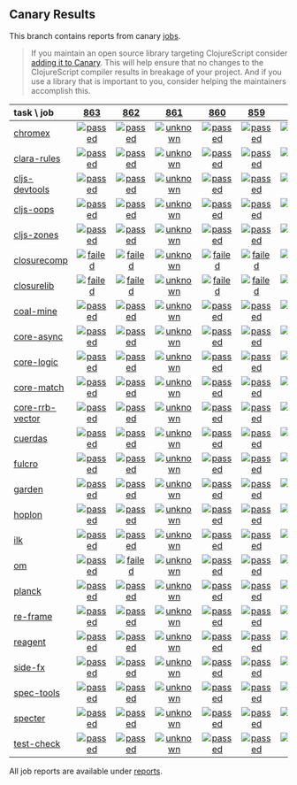 ## Canary Results

This branch contains reports from canary [jobs](https://github.com/cljs-oss/canary/tree/jobs).

> If you maintain an open source library targeting ClojureScript consider [adding it to Canary](https://github.com/cljs-oss/canary/tree/master#how-to-participate). This will help ensure that no changes to the ClojureScript compiler results in breakage of your project. And if you use a library that is important to you, consider helping the maintainers accomplish this.

[//]: # (begin_overview_table)

| task \ job | <a href="reports/2019/04/04/job-000863-1.10.524-73272a2" title="job #863 finished on 2019-04-04">863</a> | <a href="reports/2019/04/03/job-000862-1.10.524-73272a2" title="job #862 finished on 2019-04-03">862</a> | <a href="reports/2019/04/02/job-000861-1.10.524-73272a2" title="job #861 finished on 2019-04-02">861</a> | <a href="reports/2019/04/01/job-000860-1.10.525-a0e196d" title="job #860 finished on 2019-04-01">860</a> | <a href="reports/2019/04/01/job-000859-1.10.524-73272a2" title="job #859 finished on 2019-04-01">859</a> | <a href="reports/2019/03/28/job-000858-1.10.521-230e46a" title="job #858 finished on 2019-03-28">858</a> | <a href="reports/2019/03/27/job-000857-1.10.521-230e46a" title="job #857 finished on 2019-03-27">857</a> | <a href="reports/2019/03/26/job-000856-1.10.521-230e46a" title="job #856 finished on 2019-03-26">856</a> | <a href="reports/2019/03/25/job-000855-1.10.521-230e46a" title="job #855 finished on 2019-03-25">855</a> | <a href="reports/2019/03/24/job-000854-1.10.521-230e46a" title="job #854 finished on 2019-03-24">854</a> |
| :--- | :---: | :---: | :---: | :---: | :---: | :---: | :---: | :---: | :---: | :---: |
| [chromex](https://github.com/binaryage/chromex) | <a href="reports/2019/04/04/job-000863-1.10.524-73272a2#-chromex"><img title="passed" src="http://box.binaryage.com/s-passed.svg"><a> | <a href="reports/2019/04/03/job-000862-1.10.524-73272a2#-chromex"><img title="passed" src="http://box.binaryage.com/s-passed.svg"><a> | <a href="reports/2019/04/02/job-000861-1.10.524-73272a2#-chromex"><img title="unknown" src="http://box.binaryage.com/s-unknown.svg"><a> | <a href="reports/2019/04/01/job-000860-1.10.525-a0e196d#-chromex"><img title="passed" src="http://box.binaryage.com/s-passed.svg"><a> | <a href="reports/2019/04/01/job-000859-1.10.524-73272a2#-chromex"><img title="passed" src="http://box.binaryage.com/s-passed.svg"><a> | <a href="reports/2019/03/28/job-000858-1.10.521-230e46a#-chromex"><img title="passed" src="http://box.binaryage.com/s-passed.svg"><a> | <a href="reports/2019/03/27/job-000857-1.10.521-230e46a#-chromex"><img title="passed" src="http://box.binaryage.com/s-passed.svg"><a> | <a href="reports/2019/03/26/job-000856-1.10.521-230e46a#-chromex"><img title="passed" src="http://box.binaryage.com/s-passed.svg"><a> | <a href="reports/2019/03/25/job-000855-1.10.521-230e46a#-chromex"><img title="passed" src="http://box.binaryage.com/s-passed.svg"><a> | <a href="reports/2019/03/24/job-000854-1.10.521-230e46a#-chromex"><img title="disabled" src="http://box.binaryage.com/s-disabled.svg"><a> |
| [clara-rules](https://github.com/cerner/clara-rules) | <a href="reports/2019/04/04/job-000863-1.10.524-73272a2#-clara-rules"><img title="passed" src="http://box.binaryage.com/s-passed.svg"><a> | <a href="reports/2019/04/03/job-000862-1.10.524-73272a2#-clara-rules"><img title="passed" src="http://box.binaryage.com/s-passed.svg"><a> | <a href="reports/2019/04/02/job-000861-1.10.524-73272a2#-clara-rules"><img title="unknown" src="http://box.binaryage.com/s-unknown.svg"><a> | <a href="reports/2019/04/01/job-000860-1.10.525-a0e196d#-clara-rules"><img title="passed" src="http://box.binaryage.com/s-passed.svg"><a> | <a href="reports/2019/04/01/job-000859-1.10.524-73272a2#-clara-rules"><img title="passed" src="http://box.binaryage.com/s-passed.svg"><a> | <a href="reports/2019/03/28/job-000858-1.10.521-230e46a#-clara-rules"><img title="unknown" src="http://box.binaryage.com/s-unknown.svg"><a> | <a href="reports/2019/03/27/job-000857-1.10.521-230e46a#-clara-rules"><img title="passed" src="http://box.binaryage.com/s-passed.svg"><a> | <a href="reports/2019/03/26/job-000856-1.10.521-230e46a#-clara-rules"><img title="passed" src="http://box.binaryage.com/s-passed.svg"><a> | <a href="reports/2019/03/25/job-000855-1.10.521-230e46a#-clara-rules"><img title="passed" src="http://box.binaryage.com/s-passed.svg"><a> | <a href="reports/2019/03/24/job-000854-1.10.521-230e46a#-clara-rules"><img title="disabled" src="http://box.binaryage.com/s-disabled.svg"><a> |
| [cljs-devtools](https://github.com/binaryage/cljs-devtools) | <a href="reports/2019/04/04/job-000863-1.10.524-73272a2#-cljs-devtools"><img title="passed" src="http://box.binaryage.com/s-passed.svg"><a> | <a href="reports/2019/04/03/job-000862-1.10.524-73272a2#-cljs-devtools"><img title="passed" src="http://box.binaryage.com/s-passed.svg"><a> | <a href="reports/2019/04/02/job-000861-1.10.524-73272a2#-cljs-devtools"><img title="unknown" src="http://box.binaryage.com/s-unknown.svg"><a> | <a href="reports/2019/04/01/job-000860-1.10.525-a0e196d#-cljs-devtools"><img title="passed" src="http://box.binaryage.com/s-passed.svg"><a> | <a href="reports/2019/04/01/job-000859-1.10.524-73272a2#-cljs-devtools"><img title="passed" src="http://box.binaryage.com/s-passed.svg"><a> | <a href="reports/2019/03/28/job-000858-1.10.521-230e46a#-cljs-devtools"><img title="passed" src="http://box.binaryage.com/s-passed.svg"><a> | <a href="reports/2019/03/27/job-000857-1.10.521-230e46a#-cljs-devtools"><img title="passed" src="http://box.binaryage.com/s-passed.svg"><a> | <a href="reports/2019/03/26/job-000856-1.10.521-230e46a#-cljs-devtools"><img title="passed" src="http://box.binaryage.com/s-passed.svg"><a> | <a href="reports/2019/03/25/job-000855-1.10.521-230e46a#-cljs-devtools"><img title="passed" src="http://box.binaryage.com/s-passed.svg"><a> | <a href="reports/2019/03/24/job-000854-1.10.521-230e46a#-cljs-devtools"><img title="disabled" src="http://box.binaryage.com/s-disabled.svg"><a> |
| [cljs-oops](https://github.com/binaryage/cljs-oops) | <a href="reports/2019/04/04/job-000863-1.10.524-73272a2#-cljs-oops"><img title="passed" src="http://box.binaryage.com/s-passed.svg"><a> | <a href="reports/2019/04/03/job-000862-1.10.524-73272a2#-cljs-oops"><img title="passed" src="http://box.binaryage.com/s-passed.svg"><a> | <a href="reports/2019/04/02/job-000861-1.10.524-73272a2#-cljs-oops"><img title="unknown" src="http://box.binaryage.com/s-unknown.svg"><a> | <a href="reports/2019/04/01/job-000860-1.10.525-a0e196d#-cljs-oops"><img title="passed" src="http://box.binaryage.com/s-passed.svg"><a> | <a href="reports/2019/04/01/job-000859-1.10.524-73272a2#-cljs-oops"><img title="passed" src="http://box.binaryage.com/s-passed.svg"><a> | <a href="reports/2019/03/28/job-000858-1.10.521-230e46a#-cljs-oops"><img title="unknown" src="http://box.binaryage.com/s-unknown.svg"><a> | <a href="reports/2019/03/27/job-000857-1.10.521-230e46a#-cljs-oops"><img title="passed" src="http://box.binaryage.com/s-passed.svg"><a> | <a href="reports/2019/03/26/job-000856-1.10.521-230e46a#-cljs-oops"><img title="passed" src="http://box.binaryage.com/s-passed.svg"><a> | <a href="reports/2019/03/25/job-000855-1.10.521-230e46a#-cljs-oops"><img title="passed" src="http://box.binaryage.com/s-passed.svg"><a> | <a href="reports/2019/03/24/job-000854-1.10.521-230e46a#-cljs-oops"><img title="disabled" src="http://box.binaryage.com/s-disabled.svg"><a> |
| [cljs-zones](https://github.com/binaryage/cljs-zones) | <a href="reports/2019/04/04/job-000863-1.10.524-73272a2#-cljs-zones"><img title="passed" src="http://box.binaryage.com/s-passed.svg"><a> | <a href="reports/2019/04/03/job-000862-1.10.524-73272a2#-cljs-zones"><img title="passed" src="http://box.binaryage.com/s-passed.svg"><a> | <a href="reports/2019/04/02/job-000861-1.10.524-73272a2#-cljs-zones"><img title="unknown" src="http://box.binaryage.com/s-unknown.svg"><a> | <a href="reports/2019/04/01/job-000860-1.10.525-a0e196d#-cljs-zones"><img title="passed" src="http://box.binaryage.com/s-passed.svg"><a> | <a href="reports/2019/04/01/job-000859-1.10.524-73272a2#-cljs-zones"><img title="passed" src="http://box.binaryage.com/s-passed.svg"><a> | <a href="reports/2019/03/28/job-000858-1.10.521-230e46a#-cljs-zones"><img title="unknown" src="http://box.binaryage.com/s-unknown.svg"><a> | <a href="reports/2019/03/27/job-000857-1.10.521-230e46a#-cljs-zones"><img title="passed" src="http://box.binaryage.com/s-passed.svg"><a> | <a href="reports/2019/03/26/job-000856-1.10.521-230e46a#-cljs-zones"><img title="passed" src="http://box.binaryage.com/s-passed.svg"><a> | <a href="reports/2019/03/25/job-000855-1.10.521-230e46a#-cljs-zones"><img title="passed" src="http://box.binaryage.com/s-passed.svg"><a> | <a href="reports/2019/03/24/job-000854-1.10.521-230e46a#-cljs-zones"><img title="disabled" src="http://box.binaryage.com/s-disabled.svg"><a> |
| [closurecomp](https://github.com/mfikes/closurecomp) | <a href="reports/2019/04/04/job-000863-1.10.524-73272a2#-closurecomp"><img title="failed" src="http://box.binaryage.com/s-failed.svg"><a> | <a href="reports/2019/04/03/job-000862-1.10.524-73272a2#-closurecomp"><img title="failed" src="http://box.binaryage.com/s-failed.svg"><a> | <a href="reports/2019/04/02/job-000861-1.10.524-73272a2#-closurecomp"><img title="unknown" src="http://box.binaryage.com/s-unknown.svg"><a> | <a href="reports/2019/04/01/job-000860-1.10.525-a0e196d#-closurecomp"><img title="failed" src="http://box.binaryage.com/s-failed.svg"><a> | <a href="reports/2019/04/01/job-000859-1.10.524-73272a2#-closurecomp"><img title="failed" src="http://box.binaryage.com/s-failed.svg"><a> | <a href="reports/2019/03/28/job-000858-1.10.521-230e46a#-closurecomp"><img title="unknown" src="http://box.binaryage.com/s-unknown.svg"><a> | <a href="reports/2019/03/27/job-000857-1.10.521-230e46a#-closurecomp"><img title="failed" src="http://box.binaryage.com/s-failed.svg"><a> | <a href="reports/2019/03/26/job-000856-1.10.521-230e46a#-closurecomp"><img title="failed" src="http://box.binaryage.com/s-failed.svg"><a> | <a href="reports/2019/03/25/job-000855-1.10.521-230e46a#-closurecomp"><img title="failed" src="http://box.binaryage.com/s-failed.svg"><a> | <a href="reports/2019/03/24/job-000854-1.10.521-230e46a#-closurecomp"><img title="disabled" src="http://box.binaryage.com/s-disabled.svg"><a> |
| [closurelib](https://github.com/mfikes/closurelib) | <a href="reports/2019/04/04/job-000863-1.10.524-73272a2#-closurelib"><img title="failed" src="http://box.binaryage.com/s-failed.svg"><a> | <a href="reports/2019/04/03/job-000862-1.10.524-73272a2#-closurelib"><img title="failed" src="http://box.binaryage.com/s-failed.svg"><a> | <a href="reports/2019/04/02/job-000861-1.10.524-73272a2#-closurelib"><img title="unknown" src="http://box.binaryage.com/s-unknown.svg"><a> | <a href="reports/2019/04/01/job-000860-1.10.525-a0e196d#-closurelib"><img title="failed" src="http://box.binaryage.com/s-failed.svg"><a> | <a href="reports/2019/04/01/job-000859-1.10.524-73272a2#-closurelib"><img title="failed" src="http://box.binaryage.com/s-failed.svg"><a> | <a href="reports/2019/03/28/job-000858-1.10.521-230e46a#-closurelib"><img title="unknown" src="http://box.binaryage.com/s-unknown.svg"><a> | <a href="reports/2019/03/27/job-000857-1.10.521-230e46a#-closurelib"><img title="failed" src="http://box.binaryage.com/s-failed.svg"><a> | <a href="reports/2019/03/26/job-000856-1.10.521-230e46a#-closurelib"><img title="failed" src="http://box.binaryage.com/s-failed.svg"><a> | <a href="reports/2019/03/25/job-000855-1.10.521-230e46a#-closurelib"><img title="failed" src="http://box.binaryage.com/s-failed.svg"><a> | <a href="reports/2019/03/24/job-000854-1.10.521-230e46a#-closurelib"><img title="failed" src="http://box.binaryage.com/s-failed.svg"><a> |
| [coal-mine](https://github.com/mfikes/coal-mine) | <a href="reports/2019/04/04/job-000863-1.10.524-73272a2#-coal-mine"><img title="passed" src="http://box.binaryage.com/s-passed.svg"><a> | <a href="reports/2019/04/03/job-000862-1.10.524-73272a2#-coal-mine"><img title="passed" src="http://box.binaryage.com/s-passed.svg"><a> | <a href="reports/2019/04/02/job-000861-1.10.524-73272a2#-coal-mine"><img title="unknown" src="http://box.binaryage.com/s-unknown.svg"><a> | <a href="reports/2019/04/01/job-000860-1.10.525-a0e196d#-coal-mine"><img title="passed" src="http://box.binaryage.com/s-passed.svg"><a> | <a href="reports/2019/04/01/job-000859-1.10.524-73272a2#-coal-mine"><img title="passed" src="http://box.binaryage.com/s-passed.svg"><a> | <a href="reports/2019/03/28/job-000858-1.10.521-230e46a#-coal-mine"><img title="unknown" src="http://box.binaryage.com/s-unknown.svg"><a> | <a href="reports/2019/03/27/job-000857-1.10.521-230e46a#-coal-mine"><img title="passed" src="http://box.binaryage.com/s-passed.svg"><a> | <a href="reports/2019/03/26/job-000856-1.10.521-230e46a#-coal-mine"><img title="passed" src="http://box.binaryage.com/s-passed.svg"><a> | <a href="reports/2019/03/25/job-000855-1.10.521-230e46a#-coal-mine"><img title="passed" src="http://box.binaryage.com/s-passed.svg"><a> | <a href="reports/2019/03/24/job-000854-1.10.521-230e46a#-coal-mine"><img title="disabled" src="http://box.binaryage.com/s-disabled.svg"><a> |
| [core-async](https://github.com/clojure/core.async) | <a href="reports/2019/04/04/job-000863-1.10.524-73272a2#-core-async"><img title="passed" src="http://box.binaryage.com/s-passed.svg"><a> | <a href="reports/2019/04/03/job-000862-1.10.524-73272a2#-core-async"><img title="passed" src="http://box.binaryage.com/s-passed.svg"><a> | <a href="reports/2019/04/02/job-000861-1.10.524-73272a2#-core-async"><img title="unknown" src="http://box.binaryage.com/s-unknown.svg"><a> | <a href="reports/2019/04/01/job-000860-1.10.525-a0e196d#-core-async"><img title="passed" src="http://box.binaryage.com/s-passed.svg"><a> | <a href="reports/2019/04/01/job-000859-1.10.524-73272a2#-core-async"><img title="passed" src="http://box.binaryage.com/s-passed.svg"><a> | <a href="reports/2019/03/28/job-000858-1.10.521-230e46a#-core-async"><img title="unknown" src="http://box.binaryage.com/s-unknown.svg"><a> | <a href="reports/2019/03/27/job-000857-1.10.521-230e46a#-core-async"><img title="passed" src="http://box.binaryage.com/s-passed.svg"><a> | <a href="reports/2019/03/26/job-000856-1.10.521-230e46a#-core-async"><img title="passed" src="http://box.binaryage.com/s-passed.svg"><a> | <a href="reports/2019/03/25/job-000855-1.10.521-230e46a#-core-async"><img title="passed" src="http://box.binaryage.com/s-passed.svg"><a> | <a href="reports/2019/03/24/job-000854-1.10.521-230e46a#-core-async"><img title="disabled" src="http://box.binaryage.com/s-disabled.svg"><a> |
| [core-logic](https://github.com/clojure/core.logic) | <a href="reports/2019/04/04/job-000863-1.10.524-73272a2#-core-logic"><img title="passed" src="http://box.binaryage.com/s-passed.svg"><a> | <a href="reports/2019/04/03/job-000862-1.10.524-73272a2#-core-logic"><img title="passed" src="http://box.binaryage.com/s-passed.svg"><a> | <a href="reports/2019/04/02/job-000861-1.10.524-73272a2#-core-logic"><img title="unknown" src="http://box.binaryage.com/s-unknown.svg"><a> | <a href="reports/2019/04/01/job-000860-1.10.525-a0e196d#-core-logic"><img title="passed" src="http://box.binaryage.com/s-passed.svg"><a> | <a href="reports/2019/04/01/job-000859-1.10.524-73272a2#-core-logic"><img title="passed" src="http://box.binaryage.com/s-passed.svg"><a> | <a href="reports/2019/03/28/job-000858-1.10.521-230e46a#-core-logic"><img title="passed" src="http://box.binaryage.com/s-passed.svg"><a> | <a href="reports/2019/03/27/job-000857-1.10.521-230e46a#-core-logic"><img title="passed" src="http://box.binaryage.com/s-passed.svg"><a> | <a href="reports/2019/03/26/job-000856-1.10.521-230e46a#-core-logic"><img title="passed" src="http://box.binaryage.com/s-passed.svg"><a> | <a href="reports/2019/03/25/job-000855-1.10.521-230e46a#-core-logic"><img title="passed" src="http://box.binaryage.com/s-passed.svg"><a> | <a href="reports/2019/03/24/job-000854-1.10.521-230e46a#-core-logic"><img title="disabled" src="http://box.binaryage.com/s-disabled.svg"><a> |
| [core-match](https://github.com/clojure/core.match) | <a href="reports/2019/04/04/job-000863-1.10.524-73272a2#-core-match"><img title="passed" src="http://box.binaryage.com/s-passed.svg"><a> | <a href="reports/2019/04/03/job-000862-1.10.524-73272a2#-core-match"><img title="passed" src="http://box.binaryage.com/s-passed.svg"><a> | <a href="reports/2019/04/02/job-000861-1.10.524-73272a2#-core-match"><img title="unknown" src="http://box.binaryage.com/s-unknown.svg"><a> | <a href="reports/2019/04/01/job-000860-1.10.525-a0e196d#-core-match"><img title="passed" src="http://box.binaryage.com/s-passed.svg"><a> | <a href="reports/2019/04/01/job-000859-1.10.524-73272a2#-core-match"><img title="passed" src="http://box.binaryage.com/s-passed.svg"><a> | <a href="reports/2019/03/28/job-000858-1.10.521-230e46a#-core-match"><img title="unknown" src="http://box.binaryage.com/s-unknown.svg"><a> | <a href="reports/2019/03/27/job-000857-1.10.521-230e46a#-core-match"><img title="passed" src="http://box.binaryage.com/s-passed.svg"><a> | <a href="reports/2019/03/26/job-000856-1.10.521-230e46a#-core-match"><img title="passed" src="http://box.binaryage.com/s-passed.svg"><a> | <a href="reports/2019/03/25/job-000855-1.10.521-230e46a#-core-match"><img title="passed" src="http://box.binaryage.com/s-passed.svg"><a> | <a href="reports/2019/03/24/job-000854-1.10.521-230e46a#-core-match"><img title="disabled" src="http://box.binaryage.com/s-disabled.svg"><a> |
| [core-rrb-vector](https://github.com/clojure/core.rrb-vector) | <a href="reports/2019/04/04/job-000863-1.10.524-73272a2#-core-rrb-vector"><img title="passed" src="http://box.binaryage.com/s-passed.svg"><a> | <a href="reports/2019/04/03/job-000862-1.10.524-73272a2#-core-rrb-vector"><img title="passed" src="http://box.binaryage.com/s-passed.svg"><a> | <a href="reports/2019/04/02/job-000861-1.10.524-73272a2#-core-rrb-vector"><img title="unknown" src="http://box.binaryage.com/s-unknown.svg"><a> | <a href="reports/2019/04/01/job-000860-1.10.525-a0e196d#-core-rrb-vector"><img title="passed" src="http://box.binaryage.com/s-passed.svg"><a> | <a href="reports/2019/04/01/job-000859-1.10.524-73272a2#-core-rrb-vector"><img title="passed" src="http://box.binaryage.com/s-passed.svg"><a> | <a href="reports/2019/03/28/job-000858-1.10.521-230e46a#-core-rrb-vector"><img title="passed" src="http://box.binaryage.com/s-passed.svg"><a> | <a href="reports/2019/03/27/job-000857-1.10.521-230e46a#-core-rrb-vector"><img title="passed" src="http://box.binaryage.com/s-passed.svg"><a> | <a href="reports/2019/03/26/job-000856-1.10.521-230e46a#-core-rrb-vector"><img title="passed" src="http://box.binaryage.com/s-passed.svg"><a> | <a href="reports/2019/03/25/job-000855-1.10.521-230e46a#-core-rrb-vector"><img title="passed" src="http://box.binaryage.com/s-passed.svg"><a> | <a href="reports/2019/03/24/job-000854-1.10.521-230e46a#-core-rrb-vector"><img title="disabled" src="http://box.binaryage.com/s-disabled.svg"><a> |
| [cuerdas](https://github.com/funcool/cuerdas) | <a href="reports/2019/04/04/job-000863-1.10.524-73272a2#-cuerdas"><img title="passed" src="http://box.binaryage.com/s-passed.svg"><a> | <a href="reports/2019/04/03/job-000862-1.10.524-73272a2#-cuerdas"><img title="passed" src="http://box.binaryage.com/s-passed.svg"><a> | <a href="reports/2019/04/02/job-000861-1.10.524-73272a2#-cuerdas"><img title="unknown" src="http://box.binaryage.com/s-unknown.svg"><a> | <a href="reports/2019/04/01/job-000860-1.10.525-a0e196d#-cuerdas"><img title="passed" src="http://box.binaryage.com/s-passed.svg"><a> | <a href="reports/2019/04/01/job-000859-1.10.524-73272a2#-cuerdas"><img title="passed" src="http://box.binaryage.com/s-passed.svg"><a> | <a href="reports/2019/03/28/job-000858-1.10.521-230e46a#-cuerdas"><img title="unknown" src="http://box.binaryage.com/s-unknown.svg"><a> | <a href="reports/2019/03/27/job-000857-1.10.521-230e46a#-cuerdas"><img title="passed" src="http://box.binaryage.com/s-passed.svg"><a> | <a href="reports/2019/03/26/job-000856-1.10.521-230e46a#-cuerdas"><img title="passed" src="http://box.binaryage.com/s-passed.svg"><a> | <a href="reports/2019/03/25/job-000855-1.10.521-230e46a#-cuerdas"><img title="passed" src="http://box.binaryage.com/s-passed.svg"><a> | <a href="reports/2019/03/24/job-000854-1.10.521-230e46a#-cuerdas"><img title="disabled" src="http://box.binaryage.com/s-disabled.svg"><a> |
| [fulcro](https://github.com/fulcrologic/fulcro) | <a href="reports/2019/04/04/job-000863-1.10.524-73272a2#-fulcro"><img title="passed" src="http://box.binaryage.com/s-passed.svg"><a> | <a href="reports/2019/04/03/job-000862-1.10.524-73272a2#-fulcro"><img title="passed" src="http://box.binaryage.com/s-passed.svg"><a> | <a href="reports/2019/04/02/job-000861-1.10.524-73272a2#-fulcro"><img title="unknown" src="http://box.binaryage.com/s-unknown.svg"><a> | <a href="reports/2019/04/01/job-000860-1.10.525-a0e196d#-fulcro"><img title="passed" src="http://box.binaryage.com/s-passed.svg"><a> | <a href="reports/2019/04/01/job-000859-1.10.524-73272a2#-fulcro"><img title="passed" src="http://box.binaryage.com/s-passed.svg"><a> | <a href="reports/2019/03/28/job-000858-1.10.521-230e46a#-fulcro"><img title="unknown" src="http://box.binaryage.com/s-unknown.svg"><a> | <a href="reports/2019/03/27/job-000857-1.10.521-230e46a#-fulcro"><img title="passed" src="http://box.binaryage.com/s-passed.svg"><a> | <a href="reports/2019/03/26/job-000856-1.10.521-230e46a#-fulcro"><img title="passed" src="http://box.binaryage.com/s-passed.svg"><a> | <a href="reports/2019/03/25/job-000855-1.10.521-230e46a#-fulcro"><img title="passed" src="http://box.binaryage.com/s-passed.svg"><a> | <a href="reports/2019/03/24/job-000854-1.10.521-230e46a#-fulcro"><img title="disabled" src="http://box.binaryage.com/s-disabled.svg"><a> |
| [garden](https://github.com/noprompt/garden) | <a href="reports/2019/04/04/job-000863-1.10.524-73272a2#-garden"><img title="passed" src="http://box.binaryage.com/s-passed.svg"><a> | <a href="reports/2019/04/03/job-000862-1.10.524-73272a2#-garden"><img title="passed" src="http://box.binaryage.com/s-passed.svg"><a> | <a href="reports/2019/04/02/job-000861-1.10.524-73272a2#-garden"><img title="unknown" src="http://box.binaryage.com/s-unknown.svg"><a> | <a href="reports/2019/04/01/job-000860-1.10.525-a0e196d#-garden"><img title="passed" src="http://box.binaryage.com/s-passed.svg"><a> | <a href="reports/2019/04/01/job-000859-1.10.524-73272a2#-garden"><img title="passed" src="http://box.binaryage.com/s-passed.svg"><a> | <a href="reports/2019/03/28/job-000858-1.10.521-230e46a#-garden"><img title="unknown" src="http://box.binaryage.com/s-unknown.svg"><a> | <a href="reports/2019/03/27/job-000857-1.10.521-230e46a#-garden"><img title="passed" src="http://box.binaryage.com/s-passed.svg"><a> | <a href="reports/2019/03/26/job-000856-1.10.521-230e46a#-garden"><img title="passed" src="http://box.binaryage.com/s-passed.svg"><a> | <a href="reports/2019/03/25/job-000855-1.10.521-230e46a#-garden"><img title="passed" src="http://box.binaryage.com/s-passed.svg"><a> | <a href="reports/2019/03/24/job-000854-1.10.521-230e46a#-garden"><img title="disabled" src="http://box.binaryage.com/s-disabled.svg"><a> |
| [hoplon](https://github.com/hoplon/hoplon) | <a href="reports/2019/04/04/job-000863-1.10.524-73272a2#-hoplon"><img title="passed" src="http://box.binaryage.com/s-passed.svg"><a> | <a href="reports/2019/04/03/job-000862-1.10.524-73272a2#-hoplon"><img title="passed" src="http://box.binaryage.com/s-passed.svg"><a> | <a href="reports/2019/04/02/job-000861-1.10.524-73272a2#-hoplon"><img title="unknown" src="http://box.binaryage.com/s-unknown.svg"><a> | <a href="reports/2019/04/01/job-000860-1.10.525-a0e196d#-hoplon"><img title="passed" src="http://box.binaryage.com/s-passed.svg"><a> | <a href="reports/2019/04/01/job-000859-1.10.524-73272a2#-hoplon"><img title="passed" src="http://box.binaryage.com/s-passed.svg"><a> | <a href="reports/2019/03/28/job-000858-1.10.521-230e46a#-hoplon"><img title="unknown" src="http://box.binaryage.com/s-unknown.svg"><a> | <a href="reports/2019/03/27/job-000857-1.10.521-230e46a#-hoplon"><img title="passed" src="http://box.binaryage.com/s-passed.svg"><a> | <a href="reports/2019/03/26/job-000856-1.10.521-230e46a#-hoplon"><img title="passed" src="http://box.binaryage.com/s-passed.svg"><a> | <a href="reports/2019/03/25/job-000855-1.10.521-230e46a#-hoplon"><img title="passed" src="http://box.binaryage.com/s-passed.svg"><a> | <a href="reports/2019/03/24/job-000854-1.10.521-230e46a#-hoplon"><img title="disabled" src="http://box.binaryage.com/s-disabled.svg"><a> |
| [ilk](https://github.com/mfikes/ilk) | <a href="reports/2019/04/04/job-000863-1.10.524-73272a2#-ilk"><img title="passed" src="http://box.binaryage.com/s-passed.svg"><a> | <a href="reports/2019/04/03/job-000862-1.10.524-73272a2#-ilk"><img title="passed" src="http://box.binaryage.com/s-passed.svg"><a> | <a href="reports/2019/04/02/job-000861-1.10.524-73272a2#-ilk"><img title="unknown" src="http://box.binaryage.com/s-unknown.svg"><a> | <a href="reports/2019/04/01/job-000860-1.10.525-a0e196d#-ilk"><img title="passed" src="http://box.binaryage.com/s-passed.svg"><a> | <a href="reports/2019/04/01/job-000859-1.10.524-73272a2#-ilk"><img title="passed" src="http://box.binaryage.com/s-passed.svg"><a> | <a href="reports/2019/03/28/job-000858-1.10.521-230e46a#-ilk"><img title="unknown" src="http://box.binaryage.com/s-unknown.svg"><a> | <a href="reports/2019/03/27/job-000857-1.10.521-230e46a#-ilk"><img title="passed" src="http://box.binaryage.com/s-passed.svg"><a> | <a href="reports/2019/03/26/job-000856-1.10.521-230e46a#-ilk"><img title="passed" src="http://box.binaryage.com/s-passed.svg"><a> | <a href="reports/2019/03/25/job-000855-1.10.521-230e46a#-ilk"><img title="passed" src="http://box.binaryage.com/s-passed.svg"><a> | <a href="reports/2019/03/24/job-000854-1.10.521-230e46a#-ilk"><img title="disabled" src="http://box.binaryage.com/s-disabled.svg"><a> |
| [om](https://github.com/omcljs/om) | <a href="reports/2019/04/04/job-000863-1.10.524-73272a2#-om"><img title="passed" src="http://box.binaryage.com/s-passed.svg"><a> | <a href="reports/2019/04/03/job-000862-1.10.524-73272a2#-om"><img title="failed" src="http://box.binaryage.com/s-failed.svg"><a> | <a href="reports/2019/04/02/job-000861-1.10.524-73272a2#-om"><img title="unknown" src="http://box.binaryage.com/s-unknown.svg"><a> | <a href="reports/2019/04/01/job-000860-1.10.525-a0e196d#-om"><img title="passed" src="http://box.binaryage.com/s-passed.svg"><a> | <a href="reports/2019/04/01/job-000859-1.10.524-73272a2#-om"><img title="passed" src="http://box.binaryage.com/s-passed.svg"><a> | <a href="reports/2019/03/28/job-000858-1.10.521-230e46a#-om"><img title="unknown" src="http://box.binaryage.com/s-unknown.svg"><a> | <a href="reports/2019/03/27/job-000857-1.10.521-230e46a#-om"><img title="passed" src="http://box.binaryage.com/s-passed.svg"><a> | <a href="reports/2019/03/26/job-000856-1.10.521-230e46a#-om"><img title="passed" src="http://box.binaryage.com/s-passed.svg"><a> | <a href="reports/2019/03/25/job-000855-1.10.521-230e46a#-om"><img title="passed" src="http://box.binaryage.com/s-passed.svg"><a> | <a href="reports/2019/03/24/job-000854-1.10.521-230e46a#-om"><img title="disabled" src="http://box.binaryage.com/s-disabled.svg"><a> |
| [planck](https://github.com/planck-repl/planck) | <a href="reports/2019/04/04/job-000863-1.10.524-73272a2#-planck"><img title="passed" src="http://box.binaryage.com/s-passed.svg"><a> | <a href="reports/2019/04/03/job-000862-1.10.524-73272a2#-planck"><img title="passed" src="http://box.binaryage.com/s-passed.svg"><a> | <a href="reports/2019/04/02/job-000861-1.10.524-73272a2#-planck"><img title="unknown" src="http://box.binaryage.com/s-unknown.svg"><a> | <a href="reports/2019/04/01/job-000860-1.10.525-a0e196d#-planck"><img title="passed" src="http://box.binaryage.com/s-passed.svg"><a> | <a href="reports/2019/04/01/job-000859-1.10.524-73272a2#-planck"><img title="passed" src="http://box.binaryage.com/s-passed.svg"><a> | <a href="reports/2019/03/28/job-000858-1.10.521-230e46a#-planck"><img title="passed" src="http://box.binaryage.com/s-passed.svg"><a> | <a href="reports/2019/03/27/job-000857-1.10.521-230e46a#-planck"><img title="passed" src="http://box.binaryage.com/s-passed.svg"><a> | <a href="reports/2019/03/26/job-000856-1.10.521-230e46a#-planck"><img title="passed" src="http://box.binaryage.com/s-passed.svg"><a> | <a href="reports/2019/03/25/job-000855-1.10.521-230e46a#-planck"><img title="passed" src="http://box.binaryage.com/s-passed.svg"><a> | <a href="reports/2019/03/24/job-000854-1.10.521-230e46a#-planck"><img title="disabled" src="http://box.binaryage.com/s-disabled.svg"><a> |
| [re-frame](https://github.com/Day8/re-frame) | <a href="reports/2019/04/04/job-000863-1.10.524-73272a2#-re-frame"><img title="passed" src="http://box.binaryage.com/s-passed.svg"><a> | <a href="reports/2019/04/03/job-000862-1.10.524-73272a2#-re-frame"><img title="passed" src="http://box.binaryage.com/s-passed.svg"><a> | <a href="reports/2019/04/02/job-000861-1.10.524-73272a2#-re-frame"><img title="unknown" src="http://box.binaryage.com/s-unknown.svg"><a> | <a href="reports/2019/04/01/job-000860-1.10.525-a0e196d#-re-frame"><img title="passed" src="http://box.binaryage.com/s-passed.svg"><a> | <a href="reports/2019/04/01/job-000859-1.10.524-73272a2#-re-frame"><img title="passed" src="http://box.binaryage.com/s-passed.svg"><a> | <a href="reports/2019/03/28/job-000858-1.10.521-230e46a#-re-frame"><img title="unknown" src="http://box.binaryage.com/s-unknown.svg"><a> | <a href="reports/2019/03/27/job-000857-1.10.521-230e46a#-re-frame"><img title="passed" src="http://box.binaryage.com/s-passed.svg"><a> | <a href="reports/2019/03/26/job-000856-1.10.521-230e46a#-re-frame"><img title="passed" src="http://box.binaryage.com/s-passed.svg"><a> | <a href="reports/2019/03/25/job-000855-1.10.521-230e46a#-re-frame"><img title="passed" src="http://box.binaryage.com/s-passed.svg"><a> | <a href="reports/2019/03/24/job-000854-1.10.521-230e46a#-re-frame"><img title="disabled" src="http://box.binaryage.com/s-disabled.svg"><a> |
| [reagent](https://github.com/reagent-project/reagent) | <a href="reports/2019/04/04/job-000863-1.10.524-73272a2#-reagent"><img title="passed" src="http://box.binaryage.com/s-passed.svg"><a> | <a href="reports/2019/04/03/job-000862-1.10.524-73272a2#-reagent"><img title="passed" src="http://box.binaryage.com/s-passed.svg"><a> | <a href="reports/2019/04/02/job-000861-1.10.524-73272a2#-reagent"><img title="unknown" src="http://box.binaryage.com/s-unknown.svg"><a> | <a href="reports/2019/04/01/job-000860-1.10.525-a0e196d#-reagent"><img title="passed" src="http://box.binaryage.com/s-passed.svg"><a> | <a href="reports/2019/04/01/job-000859-1.10.524-73272a2#-reagent"><img title="passed" src="http://box.binaryage.com/s-passed.svg"><a> | <a href="reports/2019/03/28/job-000858-1.10.521-230e46a#-reagent"><img title="unknown" src="http://box.binaryage.com/s-unknown.svg"><a> | <a href="reports/2019/03/27/job-000857-1.10.521-230e46a#-reagent"><img title="passed" src="http://box.binaryage.com/s-passed.svg"><a> | <a href="reports/2019/03/26/job-000856-1.10.521-230e46a#-reagent"><img title="passed" src="http://box.binaryage.com/s-passed.svg"><a> | <a href="reports/2019/03/25/job-000855-1.10.521-230e46a#-reagent"><img title="passed" src="http://box.binaryage.com/s-passed.svg"><a> | <a href="reports/2019/03/24/job-000854-1.10.521-230e46a#-reagent"><img title="disabled" src="http://box.binaryage.com/s-disabled.svg"><a> |
| [side-fx](https://github.com/cljsrn/side-fx) | <a href="reports/2019/04/04/job-000863-1.10.524-73272a2#-side-fx"><img title="passed" src="http://box.binaryage.com/s-passed.svg"><a> | <a href="reports/2019/04/03/job-000862-1.10.524-73272a2#-side-fx"><img title="passed" src="http://box.binaryage.com/s-passed.svg"><a> | <a href="reports/2019/04/02/job-000861-1.10.524-73272a2#-side-fx"><img title="unknown" src="http://box.binaryage.com/s-unknown.svg"><a> | <a href="reports/2019/04/01/job-000860-1.10.525-a0e196d#-side-fx"><img title="passed" src="http://box.binaryage.com/s-passed.svg"><a> | <a href="reports/2019/04/01/job-000859-1.10.524-73272a2#-side-fx"><img title="passed" src="http://box.binaryage.com/s-passed.svg"><a> | <a href="reports/2019/03/28/job-000858-1.10.521-230e46a#-side-fx"><img title="unknown" src="http://box.binaryage.com/s-unknown.svg"><a> | <a href="reports/2019/03/27/job-000857-1.10.521-230e46a#-side-fx"><img title="passed" src="http://box.binaryage.com/s-passed.svg"><a> | <a href="reports/2019/03/26/job-000856-1.10.521-230e46a#-side-fx"><img title="passed" src="http://box.binaryage.com/s-passed.svg"><a> | <a href="reports/2019/03/25/job-000855-1.10.521-230e46a#-side-fx"><img title="passed" src="http://box.binaryage.com/s-passed.svg"><a> | <a href="reports/2019/03/24/job-000854-1.10.521-230e46a#-side-fx"><img title="disabled" src="http://box.binaryage.com/s-disabled.svg"><a> |
| [spec-tools](https://github.com/metosin/spec-tools) | <a href="reports/2019/04/04/job-000863-1.10.524-73272a2#-spec-tools"><img title="passed" src="http://box.binaryage.com/s-passed.svg"><a> | <a href="reports/2019/04/03/job-000862-1.10.524-73272a2#-spec-tools"><img title="passed" src="http://box.binaryage.com/s-passed.svg"><a> | <a href="reports/2019/04/02/job-000861-1.10.524-73272a2#-spec-tools"><img title="unknown" src="http://box.binaryage.com/s-unknown.svg"><a> | <a href="reports/2019/04/01/job-000860-1.10.525-a0e196d#-spec-tools"><img title="passed" src="http://box.binaryage.com/s-passed.svg"><a> | <a href="reports/2019/04/01/job-000859-1.10.524-73272a2#-spec-tools"><img title="passed" src="http://box.binaryage.com/s-passed.svg"><a> | <a href="reports/2019/03/28/job-000858-1.10.521-230e46a#-spec-tools"><img title="unknown" src="http://box.binaryage.com/s-unknown.svg"><a> | <a href="reports/2019/03/27/job-000857-1.10.521-230e46a#-spec-tools"><img title="passed" src="http://box.binaryage.com/s-passed.svg"><a> | <a href="reports/2019/03/26/job-000856-1.10.521-230e46a#-spec-tools"><img title="passed" src="http://box.binaryage.com/s-passed.svg"><a> | <a href="reports/2019/03/25/job-000855-1.10.521-230e46a#-spec-tools"><img title="passed" src="http://box.binaryage.com/s-passed.svg"><a> | <a href="reports/2019/03/24/job-000854-1.10.521-230e46a#-spec-tools"><img title="disabled" src="http://box.binaryage.com/s-disabled.svg"><a> |
| [specter](https://github.com/nathanmarz/specter) | <a href="reports/2019/04/04/job-000863-1.10.524-73272a2#-specter"><img title="passed" src="http://box.binaryage.com/s-passed.svg"><a> | <a href="reports/2019/04/03/job-000862-1.10.524-73272a2#-specter"><img title="passed" src="http://box.binaryage.com/s-passed.svg"><a> | <a href="reports/2019/04/02/job-000861-1.10.524-73272a2#-specter"><img title="unknown" src="http://box.binaryage.com/s-unknown.svg"><a> | <a href="reports/2019/04/01/job-000860-1.10.525-a0e196d#-specter"><img title="passed" src="http://box.binaryage.com/s-passed.svg"><a> | <a href="reports/2019/04/01/job-000859-1.10.524-73272a2#-specter"><img title="passed" src="http://box.binaryage.com/s-passed.svg"><a> | <a href="reports/2019/03/28/job-000858-1.10.521-230e46a#-specter"><img title="unknown" src="http://box.binaryage.com/s-unknown.svg"><a> | <a href="reports/2019/03/27/job-000857-1.10.521-230e46a#-specter"><img title="passed" src="http://box.binaryage.com/s-passed.svg"><a> | <a href="reports/2019/03/26/job-000856-1.10.521-230e46a#-specter"><img title="passed" src="http://box.binaryage.com/s-passed.svg"><a> | <a href="reports/2019/03/25/job-000855-1.10.521-230e46a#-specter"><img title="passed" src="http://box.binaryage.com/s-passed.svg"><a> | <a href="reports/2019/03/24/job-000854-1.10.521-230e46a#-specter"><img title="disabled" src="http://box.binaryage.com/s-disabled.svg"><a> |
| [test-check](https://github.com/clojure/test.check) | <a href="reports/2019/04/04/job-000863-1.10.524-73272a2#-test-check"><img title="passed" src="http://box.binaryage.com/s-passed.svg"><a> | <a href="reports/2019/04/03/job-000862-1.10.524-73272a2#-test-check"><img title="passed" src="http://box.binaryage.com/s-passed.svg"><a> | <a href="reports/2019/04/02/job-000861-1.10.524-73272a2#-test-check"><img title="unknown" src="http://box.binaryage.com/s-unknown.svg"><a> | <a href="reports/2019/04/01/job-000860-1.10.525-a0e196d#-test-check"><img title="passed" src="http://box.binaryage.com/s-passed.svg"><a> | <a href="reports/2019/04/01/job-000859-1.10.524-73272a2#-test-check"><img title="passed" src="http://box.binaryage.com/s-passed.svg"><a> | <a href="reports/2019/03/28/job-000858-1.10.521-230e46a#-test-check"><img title="unknown" src="http://box.binaryage.com/s-unknown.svg"><a> | <a href="reports/2019/03/27/job-000857-1.10.521-230e46a#-test-check"><img title="passed" src="http://box.binaryage.com/s-passed.svg"><a> | <a href="reports/2019/03/26/job-000856-1.10.521-230e46a#-test-check"><img title="passed" src="http://box.binaryage.com/s-passed.svg"><a> | <a href="reports/2019/03/25/job-000855-1.10.521-230e46a#-test-check"><img title="passed" src="http://box.binaryage.com/s-passed.svg"><a> | <a href="reports/2019/03/24/job-000854-1.10.521-230e46a#-test-check"><img title="disabled" src="http://box.binaryage.com/s-disabled.svg"><a> |

[//]: # (end_overview_table)

All job reports are available under [reports](reports).
